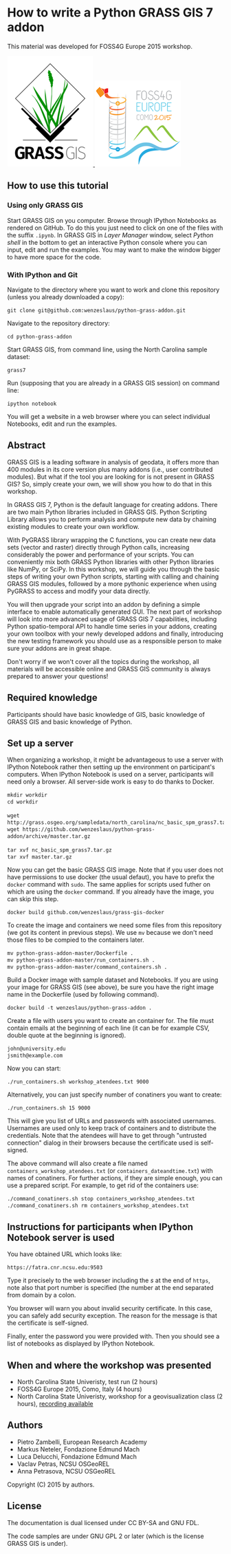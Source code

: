 # How to write a Python GRASS GIS 7 addon

This material was developed for FOSS4G Europe 2015 workshop.

<a href='http://grass.osgeo.org' target='_blank'>
 <img src="grass_gis_logo.png" width=200 alt="GRASS GIS logo" />
</a>
<a href='http://europe.foss4g.org/2015/' target='_blank'>
 <img src="foss4g_europe_2015_logo.png" alt="FOSS4G-E 2015 logo" />
</a>

## How to use this tutorial

### Using only GRASS GIS

Start GRASS GIS on you computer. Browse through IPython Notebooks as rendered on GitHub.
To do this you just need to click on one of the files with the suffix `.ipynb`.
In GRASS GIS in *Layer Manager* window, select *Python shell* in the bottom
to get an interactive Python console where you can input, edit and run the examples.
You may want to make the window bigger to have more space for the code.

### With IPython and Git

Navigate to the directory where you want to work and clone this
repository (unless you already downloaded a copy):

    git clone git@github.com:wenzeslaus/python-grass-addon.git

Navigate to the repository directory:

    cd python-grass-addon

Start GRASS GIS, from command line, using the North Carolina sample dataset:

    grass7

Run (supposing that you are already in a GRASS GIS session) on command line:

    ipython notebook

You will get a website in a web browser where you can select individual Notebooks,
edit and run the examples.


## Abstract

GRASS GIS is a leading software in analysis of geodata, it offers more than 400 modules in its core version plus many addons (i.e., user contributed modules). But what if the tool you are looking for is not present in GRASS GIS? So, simply create your own, we will show you how to do that in this workshop.

In GRASS GIS 7, Python is the default language for creating addons. There are two main Python libraries included in GRASS GIS. Python Scripting Library allows you to perform analysis and compute new data by chaining existing modules to create your own workflow.

With PyGRASS library wrapping the C functions, you can create new data sets (vector and raster) directly through Python calls, increasing considerably the power and performance of your scripts. You can conveniently mix both GRASS Python libraries with other Python libraries like NumPy, or SciPy. In this workshop, we will guide you through the basic steps of writing your own Python scripts, starting with calling and chaining GRASS GIS modules, followed by a more pythonic experience when using PyGRASS to access and modify your data directly.

You will then upgrade your script into an addon by defining a simple interface to enable automatically generated GUI. The next part of workshop will look into more advanced usage of GRASS GIS 7 capabilities, including Python spatio-temporal API to handle time series in your addons, creating your own toolbox with your newly developed addons and finally, introducing the new testing framework you should use as a responsible person to make sure your addons are in great shape.

Don't worry if we won't cover all the topics during the workshop, all materials will be accessible online and GRASS GIS community is always prepared to answer your questions!


## Required knowledge

Participants should have basic knowledge of GIS, basic knowledge of GRASS GIS and basic knowledge of Python.


## Set up a server

When organizing a workshop, it might be advantageous to use a server with IPython Notebook
rather then setting up the environment on participant's computers. When IPython Notebook
is used on a server, participants will need only a browser. All server-side work is easy
to do thanks to Docker.

    mkdir workdir
    cd workdir

    wget http://grass.osgeo.org/sampledata/north_carolina/nc_basic_spm_grass7.tar.gz
    wget https://github.com/wenzeslaus/python-grass-addon/archive/master.tar.gz

    tar xvf nc_basic_spm_grass7.tar.gz
    tar xvf master.tar.gz

Now you can get the basic GRASS GIS image. Note that if you user does not have permissions
to use docker (the usual defaut), you have to prefix the `docker` command with `sudo`. The same applies for scripts used futher on which are using the `docker` command. If you already have the image, you can skip this step.

    docker build github.com/wenzeslaus/grass-gis-docker

To create the image and containers we need some files from this repository (we got its content in previous steps). We use `mv` because we don't need those files to be compied to the containers later.

    mv python-grass-addon-master/Dockerfile .
    mv python-grass-addon-master/run_containers.sh .
    mv python-grass-addon-master/command_containers.sh .

Build a Docker image with sample dataset and Notebooks. If you are using your image for GRASS GIS (see above), be sure you have the right image name in the Dockerfile (used by following command).

    docker build -t wenzeslaus/python-grass-addon .

Create a file with users you want to create an container for. The file must contain
emails at the beginning of each line (it can be for example CSV, double quote at the beginning
is ignored).

    john@university.edu
    jsmith@example.com

Now you can start:

    ./run_containers.sh workshop_atendees.txt 9000

Alternatively, you can just specify number of conatiners you want to create:

    ./run_containers.sh 15 9000

This will give you list of URLs and passwords with associated usernames. Usernames are
used only to keep track of containers and to distribute the credentials. Note that
the atendees will have to get through "untrusted connection" dialog in their browsers
because the certificate used is self-signed.

The above command will also create a file named `containers_workshop_atendees.txt`
(or `containers_dateandtime.txt`) with names of conatiners.
For further actions, if they are simple enough,
you can use a prepared script. For example, to get rid of the containers use:

    ./command_conatiners.sh stop containers_workshop_atendees.txt
    ./command_conatiners.sh rm containers_workshop_atendees.txt


## Instructions for participants when IPython Notebook server is used

You have obtained URL which looks like:

    https://fatra.cnr.ncsu.edu:9503

Type it precisely to the web browser including the *s* at the end of
`https`, note also that port number is specified (the number at the end
separated from domain by a colon.

You browser will warn you about invalid security certificate. In this
case, you can safely add security exception. The reason for
the message is that the certificate is self-signed.

Finally, enter the password you were provided with. Then you should
see a list of notebooks as displayed by IPython Notebook.


## When and where the workshop was presented

* North Carolina State Univeristy, test run (2 hours)
* FOSS4G Europe 2015, Como, Italy (4 hours)
* North Carolina State Univeristy, workshop for a geovisualization class (2 hours), [recording available](https://www.youtube.com/watch?v=PX2UpMhp2hc)


## Authors

* Pietro Zambelli, European Research Academy
* Markus Neteler, Fondazione Edmund Mach
* Luca Delucchi, Fondazione Edmund Mach
* Vaclav Petras, NCSU OSGeoREL
* Anna Petrasova, NCSU OSGeoREL

Copyright (C) 2015 by authors.


## License

The documentation is dual licensed under CC BY-SA and GNU FDL.

The code samples are under GNU GPL 2 or later
(which is the license GRASS GIS is under).
